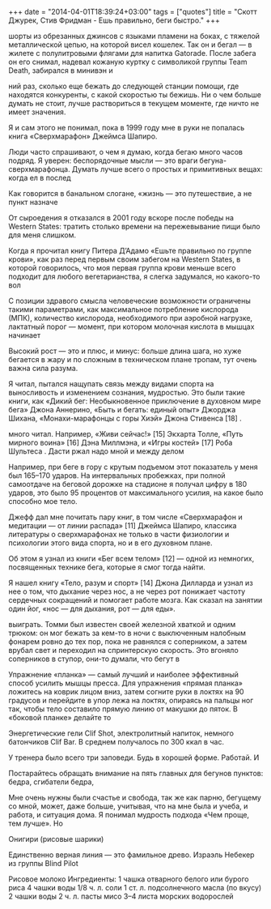 +++
date = "2014-04-01T18:39:24+03:00"
tags = ["quotes"]
title = "Скотт Джурек, Стив Фридман - Ешь правильно, беги быстро."
+++

шорты из обрезанных джинсов с языками пламени на боках, с тяжелой металлической
цепью, на которой висел кошелек. Так он и бегал — в жилете с полулитровыми
флягами для напитка Gatorade. После забега он его снимал, надевал кожаную куртку
с символикой группы Team Death, забирался в минивэн и

ний раз, сколько еще бежать до следующей станции помощи, где находятся
конкуренты, с какой скоростью ты бежишь. Ни о чем больше думать не стоит, лучше
раствориться в текущем моменте, где ничто не имеет значения.

Я и сам этого не понимал, пока в 1999 году мне в руки не попалась книга
«Сверхмарафон» Джеймса Шапиро.

Люди часто спрашивают, о чем я думаю, когда бегаю много часов подряд. Я уверен:
беспорядочные мысли — это враги бегуна-сверхмарафонца. Думать лучше всего о
простых и примитивных вещах: когда ел в послед

Как говорится в банальном слогане, «жизнь — это путешествие, а не пункт назначе

От сыроедения я отказался в 2001 году вскоре после победы на Western States:
тратить столько времени на пережевывание пищи было для меня слишком.

Когда я прочитал книгу Питера Д’Адамо «Ешьте правильно по группе крови», как раз
перед первым своим забегом на Western States, в которой говорилось, что моя
первая группа крови меньше всего подходит для любого вегетарианства, я слегка
задумался, но какого-то вол

С позиции здравого смысла человеческие возможности ограничены такими
параметрами, как максимальное потребление кислорода (МПК), количество кислорода,
необходимого при аэробной нагрузке, лактатный порог — момент, при котором
молочная кислота в мышцах начинает

Высокий рост — это и плюс, и минус: больше длина шага, но хуже бегается в жару и
по сложным в техническом плане тропам, тут очень важна сила разума.

Я читал, пытался нащупать связь между видами спорта на выносливость и изменением
сознания, мудростью. Это были такие книги, как «Дикий бег: Необыкновенное
приключение в духовном мире бега» Джона Аннерино, «Быть и бегать: единый опыт»
Джорджа Шихана, «Монахи-марафонцы с горы Хиэй» Джона Стивенса [18] .

много читал. Например, «Живи сейчас!» [15] Экхарта Толле, «Путь мирного воина»
[16] Дэна Миллмэна, и «Игры костей» [17] Роба Шультеса . Дасти ржал надо мной и
между делом

Например, при беге в гору с крутым подъемом этот показатель у меня был 165–170
ударов. На интервальных пробежках, при полной самоотдаче на беговой дорожке на
стадионе я получал цифру в 180 ударов, это было 95 процентов от максимального
усилия, на какое было способно мое тело.

Джефф дал мне почитать пару книг, в том числе «Сверхмарафон и медитации — от
линии распада» [11] Джеймса Шапиро, классика литературы о сверхмарафонах не
только в части физиологии и психологии этого вида спорта, но и в его духовном
плане.

Об этом я узнал из книги «Бег всем телом» [12] — одной из немногих, посвященных
технике бега, которые я смог тогда найти.

Я нашел книгу «Тело, разум и спорт» [14] Джона Дилларда и узнал из нее о том,
что дыхание через нос, а не через рот понижает частоту сердечных сокращений и
помогает работе мозга. Как сказал на занятии один йог, «нос — для дыхания, рот —
для еды».

выиграть. Томми был из­вестен своей железной хваткой и одним трюком: он мог
бежать за кем-то в ночи с выключенным налобным фонарем ровно до тех пор, пока не
равнялся с соперником, а затем врубал свет и переходил на спринтерскую скорость.
Это вгоняло соперников в ступор, они-то думали, что бегут в

Упражнение «планка» — самый лучший и наиболее эффективный способ усилить мышцы
пресса. Для упражнения «прямая планка» ложитесь на коврик лицом вниз, затем
согните руки в локтях на 90 градусов и перейдите в упор лежа на локтях, опираясь
на пальцы ног так, чтобы тело составило прямую линию от макушки до пяток. В
«боковой планке» делайте то

Энергетические гели Clif Shot, электролитный напиток, немного батончиков Clif
Bar. В среднем получалось по 300 ккал в час.

У тренера было всего три заповеди. Будь в хорошей форме. Работай. И

Постарайтесь обращать внимание на пять главных для бегунов пунктов: бедра,
сгибатели бедра,

Мне очень нужны были счастье и свобода, так же как парню, бегущему со мной,
может, даже больше, учитывая, что на мне была и учеба, и работа, и ситуация
дома. Я понимал мудрость подхода «Чем проще, тем лучше». Но

Онигири (рисовые шарики)

Единственно верная линия — это фамильное древо. Израэль Небекер из группы Blind
Pilot

Рисовое молоко Ингредиенты: 1 чашка отварного белого или бурого риса 4 чашки
воды 1/8 ч. л. соли 1 ст. л. подсолнечного масла (по вкусу) 2 чашки воды 2 ч. л.
пасты мисо 3–4 листа морских водорослей

